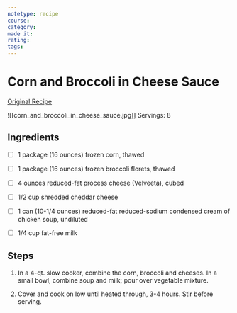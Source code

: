 ```yaml
---
notetype: recipe
course:
category:
made it:
rating:
tags:
---
```

# Corn and Broccoli in Cheese Sauce

[Original Recipe](https://www.tasteofhome.com/recipes/corn-and-broccoli-in-cheese-sauce)

![[corn_and_broccoli_in_cheese_sauce.jpg]]
Servings: 8

## Ingredients
- [ ] 1 package (16 ounces) frozen corn, thawed- [ ] 1 package (16 ounces) frozen broccoli florets, thawed- [ ] 4 ounces reduced-fat process cheese (Velveeta), cubed- [ ] 1/2 cup shredded cheddar cheese- [ ] 1 can (10-1/4 ounces) reduced-fat reduced-sodium condensed cream of chicken soup, undiluted- [ ] 1/4 cup fat-free milk

## Steps
1) In a 4-qt. slow cooker, combine the corn, broccoli and cheeses. In a small bowl, combine soup and milk; pour over vegetable mixture.

2) Cover and cook on low until heated through, 3-4 hours. Stir before serving.

